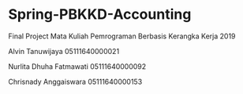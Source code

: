# Spring-PBKKD-Accounting

Final Project Mata Kuliah Pemrograman Berbasis Kerangka Kerja 2019

Alvin Tanuwijaya        05111640000021

Nurlita Dhuha Fatmawati 05111640000092

Chrisnady Anggaiswara   05111640000153

